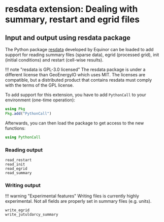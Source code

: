 # resdata extension: Dealing with summary, restart and egrid files

## Input and output using resdata package

The Python package [resdata](https://github.com/equinor/resdata) developed by Equinor can be loaded to add support for reading summary files (sparse data), egrid (processed grid), init (initial conditions) and restart (cell-wise results).

!!! note "resdata is GPL-3.0 licensed"
    The resdata package is under a different license than GeoEnergyIO which uses MIT. The licenses are compatible, but a distributed product that contains resdata must comply with the terms of the GPL license.

To add support for this extension, you have to add `PythonCall` to your environment (one-time operation):

```julia
using Pkg
Pkg.add("PythonCall")
```

Afterwards, you can then load the package to get access to the new functions:

```julia
using PythonCall
```

### Reading output

```@docs
read_restart
read_init
read_egrid
read_summary
```

### Writing output

!!! warning "Experimental features"
    Writing files is currently highly experimental. Not all fields are properly set in summary files (e.g. units).

```@docs
write_egrid
write_jutuldarcy_summary
```
